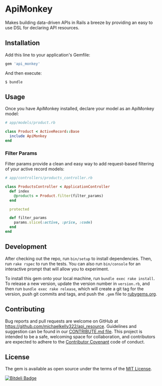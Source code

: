 # ApiMonkey
Makes building data-driven APIs in Rails a breeze by providing an easy to use DSL for declaring API resources.


## Installation

Add this line to your application's Gemfile:

```ruby
gem 'api_monkey'
```

And then execute:

    $ bundle

## Usage
Once you have ApiMonkey installed, declare your model as an ApiMonkey model:

```ruby
# app/models/product.rb

class Product < ActiveRecord::Base
  include ApiMonkey
end
```

### Filter Params
Filter params provide a clean and easy way to add request-based
filtering of your active record models:

```ruby
# app/controllers/products_controller.rb

class ProductsController < ApplicationController
  def index
    @products = Product.filter(filter_params)
  end

  protected

  def filter_params
    params.slice(:active, :price, :code)
  end
end
```

## Development

After checking out the repo, run `bin/setup` to install dependencies. Then, run `rake rspec` to run the tests. You can also run `bin/console` for an interactive prompt that will allow you to experiment.

To install this gem onto your local machine, run `bundle exec rake install`. To release a new version, update the version number in `version.rb`, and then run `bundle exec rake release`, which will create a git tag for the version, push git commits and tags, and push the `.gem` file to [rubygems.org](https://rubygems.org).

## Contributing

Bug reports and pull requests are welcome on GitHub at https://github.com/michaelkelly322/api_resource. Guidelines and suggestion can be found in our [CONTRIBUTE.md file](https://github.com/michaelkelly322/api_monkey/blob/master/CONTRIBUTE.md). This project is intended to be a safe, welcoming space for collaboration, and contributors are expected to adhere to the [Contributor Covenant](http://contributor-covenant.org) code of conduct.


## License

The gem is available as open source under the terms of the [MIT License](http://opensource.org/licenses/MIT).



[![Bitdeli Badge](https://d2weczhvl823v0.cloudfront.net/michaelkelly322/api_monkey/trend.png)](https://bitdeli.com/free "Bitdeli Badge")

